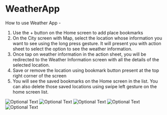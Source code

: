 # WeatherApp

How to use Weather App - 

1. Use the + button on the Home screen to add place bookmarks
2. On the City screen with Map, select the location whose information you want to see using the long press gesture. It will present you with action sheet to select the option to see the weather information.
3. Once tap on weather information in the action sheet, you will be redirected to the Weather Information screen with all the details of the selected location.
4. Save or remove the location using bookmark button present at the top right corner of the screen
5. You will see the saved bookmarks on the Home screen in the list. You can also delete those saved locations using swipe left gesture on the home screen list.

![Optional Text](../PrashantFeature/1.png) ![Optional Text](../PrashantFeature/2.png)
![Optional Text](../PrashantFeature/3.png) ![Optional Text](../PrashantFeature/4.png)
![Optional Text](../PrashantFeature/5.png)
